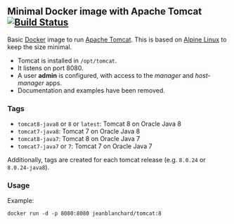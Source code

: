 ## Minimal Docker image with Apache Tomcat [![Build Status](https://travis-ci.org/jeanblanchard/docker-tomcat.svg?branch=master)](https://travis-ci.org/jeanblanchard/docker-tomcat)

Basic [Docker](https://www.docker.com/) image to run [Apache Tomcat](http://tomcat.apache.org/).
This is based on [Alpine Linux](http://alpinelinux.org/) to keep the size minimal.

* Tomcat is installed in `/opt/tomcat`.
* It listens on port 8080.
* A user **admin** is configured, with access to the _manager_ and _host-manager_ apps.
* Documentation and examples have been removed.


### Tags

* `tomcat8-java8` or `8` or `latest`: Tomcat 8 on Oracle Java 8
* `tomcat7-java8`: Tomcat 7 on Oracle Java 8
* `tomcat8-java7`: Tomcat 8 on Oracle Java 7
* `tomcat7-java7` or `7`: Tomcat 7 on Oracle Java 7

Additionally, tags are created for each tomcat release (e.g. `8.0.24` or `8.0.24-java8`).

### Usage

Example: 

    docker run -d -p 8080:8080 jeanblanchard/tomcat:8
